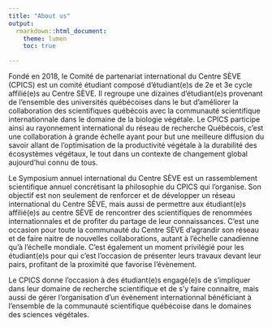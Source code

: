 ```yaml
---
title: "About us"
output:
  rmarkdown::html_document:
    theme: lumen
    toc: true

---
```

    
Fondé en 2018, le Comité de partenariat international du Centre SÈVE (CPICS) est un comité étudiant composé d’étudiant(e)s de 2e et 3e cycle affilié(e)s au Centre SÈVE. Il regroupe une dizaines d’étudiant(e)s provenant de l’ensemble des universités québécoises dans le but d’améliorer la collaboration des scientifiques québécois avec la communauté scientifique internationnale dans le domaine de la biologie végétale. Le CPICS participe ainsi au rayonnement international du réseau de recherche Québécois, c’est une collaboration à grande échelle ayant pour but une meilleure diffusion du savoir allant de l’optimisation de la productivité végétale à la durabilité des écosystèmes végétaux, le tout dans un contexte de changement global aujourd’hui connu de tous. 

Le Symposium annuel international du Centre SÈVE  est un rassemblement scientifique annuel concrétisant la philosophie du CPICS qui l’organise. Son objectif est non seulement de renforcer et de développer un réseau international du Centre SÈVE, mais aussi de permettre aux étudiant(e)s affilié(e)s au centre SÈVE de rencontrer des scientifiques de renommées internationnales et de profiter du partage de leur connaissances. C’est une occasion pour toute la communauté du Centre SÈVE d’agrandir son réseau et de faire naitre de nouvelles collaborations, autant à l’échelle canadienne qu’à l’échelle mondiale. C’est également un moment privilégié pour les étudiant(e)s pour qui c’est l’occasion de présenter leurs travaux devant leur pairs, profitant de la proximité que favorise l’évènement. 

Le CPICS donne l’occasion à des étudiant(e)s engagé(e)s de s’impliquer dans leur domaine de recherche scientifique et de s’y faire connaitre, mais aussi de gérer l’organisation d’un évènement internationnal bénéficiant à l’ensemble de la communauté scientifique québécoise dans le domaines des sciences végétales. 
